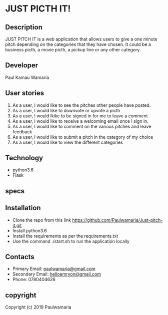 # JUST PICTH IT!

## Description

JUST PITCH IT is a web application that allows users to give a one minute pitch  depending on the categories that they  have chosen. It  could be a  business picth, a movie  picth, a pickup line or any other category.

## Developer

Paul Kamau Wamaria



## User stories

1. As a user, I would like to see the pitches other people have posted.
1. As a user, I would like to downvote or upvote a picth
1. As a user, I would lkike to be signed  in for me to leave a comment
1. As a  user, I would like to receive a welcoming email once I sign in.
1. As a user, I would like to comment on the various pitches and leave feedback
1. As a user, I  would like to submit a pitch in the  category of my choice
1. As a user, I would like to view the different categories


## Technology

* python3.6
* Flask

## specs




## Installation 

* Clone the repo from this link https://github.com/Paulwamaria/Just-pitch-it.git
* Install python3.6
* Install the requirements as per the requirements.txt
* Use the command ./start.sh to run the application locally

 


## Contacts

* Primary Email: paulwamaria@gmail.com
* Secondary Email: helloemryon@gmail.com
* Phone: 0780404626

## copyright

Copyright (c) 2019 Paulwamaria